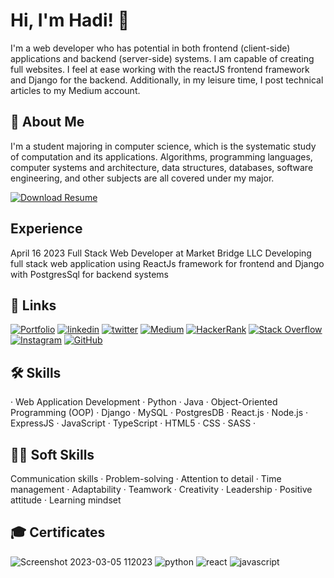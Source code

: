 
# Hi, I'm Hadi! 👋
I'm a web developer who has potential in both frontend (client-side) applications and backend (server-side) systems. I am capable of creating full websites. I feel at ease working with the reactJS frontend framework and Django for the backend. Additionally, in my leisure time, I post technical articles to my Medium account.


## 🚀 About Me
I'm a student majoring in computer science, which is the systematic study of computation and its applications. Algorithms, programming languages, computer systems and architecture, data structures, databases, software engineering, and other subjects are all covered under my major.

[![Download Resume](https://img.shields.io/badge/Download-Resume-green.svg)](https://github.com/hadysoufan/hadysoufan/files/10891469/Resume.pdf)


## Experience

April 16 2023
Full Stack Web Developer at Market Bridge LLC
Developing full stack web application using ReactJs framework for frontend and Django with PostgresSql for backend systems

## 🔗 Links
[![Portfolio](https://img.shields.io/badge/Portfolio-000?style=for-the-badge&logo=Internet-Explorer&logoColor=white)](https://hadysoufan.github.io/portfolio/)
[![linkedin](https://img.shields.io/badge/linkedin-0A66C2?style=for-the-badge&logo=linkedin&logoColor=white)](https://www.linkedin.com/in/hadi-soufan-b6011919a/)
[![twitter](https://img.shields.io/badge/twitter-1DA1F2?style=for-the-badge&logo=twitter&logoColor=white)](https://twitter.com/hadis0ufan)
[![Medium](https://img.shields.io/badge/Medium-%23000000.svg?style=for-the-badge&logo=Medium&logoColor=white)](https://medium.com/@hadisoufan)
[![HackerRank](https://img.shields.io/badge/HackerRank-%2367BC63.svg?style=for-the-badge&logo=HackerRank&logoColor=white)](https://www.hackerrank.com/hady_A_soufan?hr_r=1)
[![Stack Overflow](https://img.shields.io/badge/Stack%20Overflow-%23F58025.svg?style=for-the-badge&logo=Stack%20Overflow&logoColor=white)](https://stackoverflow.com/users/20323360/hadi-soufan)
[![Instagram](https://img.shields.io/badge/Instagram-%23E4405F.svg?style=for-the-badge&logo=Instagram&logoColor=white)](https://www.instagram.com/hadi.a.soufan/)
[![GitHub](https://img.shields.io/badge/GitHub-%2312100E.svg?style=for-the-badge&logo=github&logoColor=white)](https://github.com/hadysoufan)







## 🛠 Skills
 · Web Application Development
  · Python · Java · Object-Oriented Programming (OOP) · Django · MySQL · PostgresDB · React.js · Node.js · ExpressJS · JavaScript · TypeScript · HTML5 · CSS · SASS ·
  
  ## 👨‍💼 Soft Skills

Communication skills · Problem-solving · Attention to detail · Time management · Adaptability · Teamwork · Creativity · Leadership · Positive attitude · Learning mindset

## 🎓 Certificates
![Screenshot 2023-03-05 112023](https://user-images.githubusercontent.com/110059893/222952213-5cab0f9c-93c1-4325-b632-21ba3b8cd460.png)
![python](https://user-images.githubusercontent.com/110059893/222951678-48126889-af80-44f7-a1ec-4c36cc811de5.png)
![react](https://user-images.githubusercontent.com/110059893/222951679-41ea571e-19a2-426e-b525-d4b670908c5b.png)
![javascript](https://user-images.githubusercontent.com/110059893/222951684-b806b9e7-24ec-41e1-bebf-d97ca8f0622b.png)


